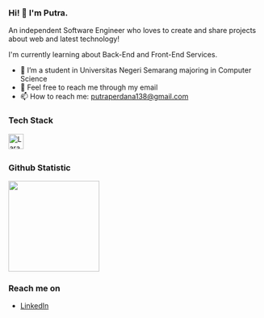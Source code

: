 ### Hi! 👋 I'm Putra.

An independent Software Engineer who loves to create and share projects about web and latest technology!

I'm currently learning about Back-End and Front-End Services.

- 🔭 I’m a student in Universitas Negeri Semarang majoring in Computer Science
- 💬 Feel free to reach me through my email
- 📫 How to reach me: putraperdana138@gmail.com
<!-- - ⚡ Fun fact: Will be Father of a daughter -->

### Tech Stack
  <a href="#"><img align="left" alt="Laravel" title="Laravel" width="30px" src="https://upload.wikimedia.org/wikipedia/commons/thumb/9/9a/Laravel.svg/1969px-Laravel.svg.png" /></a>
<!--   <a href="https://nodejs.org/"><img align="left" alt="NodeJS" title="NodeJS" width="21px" src="https://seeklogo.com/images/N/nodejs-logo-FBE122E377-seeklogo.com.png" /></a>
  <a href="https://reactjs.org/"><img align="left" alt="React" title="React" width="21px" src="https://cdn.worldvectorlogo.com/logos/react-2.svg" /></a>
  <a href="https://hapi.dev/"><img align="left" alt="Hapi" title="Hapi (NodeJS HTTP Framework)" width="21px" src="https://avatars.githubusercontent.com/u/3774533?s=200&v=4" /></a>
  <a href="https://nextjs.org/"><img align="left" alt="Next" title="Next (React SSR Framework)" width="21px" src="https://iconape.com/wp-content/files/gm/82643/svg/next-js.svg" /></a> -->
  <br>
  <br>
  
### Github Statistic
<p align="left">
<a href="https://github.com/putraperdana138">
  <img height="180em" src="https://github-readme-stats-eight-theta.vercel.app/api?username=putraperdana138&show_icons=true&theme=algolia&include_all_commits=true&count_private=true"/>
<!--   <img height="180em" src="https://github-readme-stats-eight-theta.vercel.app/api/top-langs/?username=putraperdana138&layout=compact&langs_count=8&theme=algolia"/> -->
</a>
</p>

### Reach me on
- <a href="www.linkedin.com/in/ptraprdn/">LinkedIn</a>
